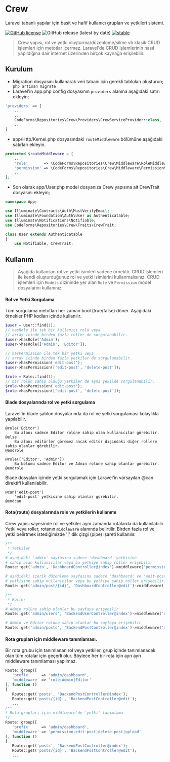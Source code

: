 # Crew
Laravel tabanlı yapılar için basit ve hafif kullanıcı grupları ve yetkileri sistemi.

[![GitHub license](https://img.shields.io/github/license/codeforms/Crew)](https://github.com/codeforms/Crew/blob/master/LICENSE)
![GitHub release (latest by date)](https://img.shields.io/github/v/release/codeforms/Crew)
[![stable](http://badges.github.io/stability-badges/dist/stable.svg)](https://github.com/codeforms/Crew/releases)

> Crew yapısı, rol ve yetki oluşturma/düzenleme/silme vb klasik CRUD işlemleri için metotlar içermez. Laravel'de CRUD işlemlerinin nasıl yapıldığına dair internet üzerinden birçok kaynağa erişilebilir.

## Kurulum
* Migration dosyasını kullanarak veri tabanı için gerekli tabloları oluşturun;
``` php artisan migrate```
* Laravel'in app.php config dosyasının ```providers``` alanına aşağıdaki satırı ekleyin;
```php
'providers' => [
	...
	...
	CodeForms\Repositories\Crew\Providers\CrewServiceProvider::class,
	...
]
```
* app/Http/Kernel.php dosyasındaki ```routeMiddleware``` bölümüne aşağıdaki satırları ekleyin.
```php
protected $routeMiddleware = [
	...
	'role'       => \CodeForms\Repositories\Crew\Middleware\RoleMiddleware::class,
	'permission' => \CodeForms\Repositories\Crew\Middleware\PermissionMiddleware::class,
	...
];
```
* Son olarak app/User.php model dosyanıza Crew yapısına ait CrewTrait dosyasını ekleyin;
```php
namespace App;

use Illuminate\Contracts\Auth\MustVerifyEmail;
use Illuminate\Foundation\Auth\User as Authenticatable;
use Illuminate\Notifications\Notifiable;
use CodeForms\Repositories\Crew\Traits\CrewTrait;

class User extends Authenticatable
{
    use Notifiable, CrewTrait;
```

## Kullanım
> Aşağıda kullanılan rol ve yetki isimleri sadece örnektir. CRUD işlemleri ile kendi oluşturduğunuz rol ve yetki isimlerini kullanmalısınız. CRUD işlemleri için ```Models``` dizininde yer alan ```Role``` ve ```Permission``` model dosyalarını kullanınız.

#### Rol ve Yetki Sorgulama
Tüm sorgulama metotları her zaman bool (true/false) döner. Aşağıdaki örnekler PHP kodları içinde kullanılır.
```php
$user = User::find(1);
// hasRole ile tek bir kullanıcı rolü veya
// array içinde birden fazla roller de sorgulanabilir.
$user->hasRole('Admin');
$user->hasRole(['Admin', 'Editor']);

// hasPermission ile tek bir yetki veya 
// array içinde birden fazla yetkiler de sorgulanabilir.
$user->hasPermission('edit-post');
$user->hasPermission(['edit-post', 'delete-post']);

$role = Role::find(1);
// bir rolün sahip olduğu yetkiler de aynı şekilde sorgulanabilir.
$role->hasPermission('edit-post');
$role->hasPermission(['edit-post', 'delete-post']);
```
#### Blade dosyalarında rol ve yetki sorgulama
Laravel'in blade şablon dosyalarında da rol ve yetki sorgulaması kolaylıkla yapılabilir. 
```blade
@role('Editor')
	Bu alanı sadece Editor rolüne sahip olan kullanıcılar görebilir.
@else 
	Bu alanı editörler göremez ancak editör dışındaki diğer rollere sahip olanlar görebilir.
@endrole

@role(['Editor', 'Admin'])
	Bu bölümü sadece Editor ve Admin rolüne sahip olanlar görebilir.
@endrole
```
Blade dosyaları içinde yetki sorgulamak için Laravel'in varsayılan @can direktifi kullanılabilir.
```blade
@can('edit-post')
	'edit-post' yetkisine sahip olanlar görebilir.
@endcan
``` 

#### Rota(route) dosyalarında role ve yetkilerin kullanımı
Crew yapısı sayesinde rol ve yetkiler aynı zamanda rotalarda da kullanılabilir. Yetki veya roller, rotanın ```middleware``` alanında belirtilir. Birden fazla rol ve yetki belirtmek istediğimizde '\|' dik çizgi (pipe) işareti kullanılır. 
```php
/**
 * Yetkiler
 */
# aşağıdaki 'admin' sayfasına sadece 'dashboard 'yetkisine
# sahip olan kullanıcılar veya bu yetkiye sahip roller erişebilir
Route::get('admin', 'DashboardController@index')->middleware('permission:dashboard');

# aşağıdaki içerik düzenleme sayfasına sadece 'dashboard' ve 'edit-post'
# yetkisine sahip kullanıcılar veya bu yetkiye sahip roller erişebilir.
Route::get('admin/post/{id}', 'DashboardController@edit')->middleware('permission:dashboard|edit-post');

/**
 * Roller
 */
# Admin rolüne sahip olanlar bu sayfaya erişebilir 
Route::get('admin/users', 'BackendUserController@index')->middleware('role:Admin');

# Admin ve Editor rolüne sahip olanlar bu sayfaya erişebilir
Route::get('admin/posts', 'BackendPostController@index')->middleware('role:Admin|Editor');
```
 #### Rota grupları için middleware tanımlaması.
 Bir rota grubu için tanımlanan rol veya yetkiler, grup içinde tanımlanacak olan tüm rotalar için geçerli olur. Böylece her bir rota için ayrı ayrı middleware tanımlaması yapılmaz.
 ```php
Route::group([
	'prefix'     => 'admin/dashboard',
	'middleware' => 'role:Admin|Editor'
], function () 
{
	Route::get('posts', 'BackendPostController@index');
	Route::get('posts/{id}', 'BackendPostController@edit');
	...
/**
 * Rota grupları için middleware'de 'yetki' tanımlama
 */
Route::group([
	'prefix'     => 'admin/dashboard',
	'middleware' => 'permission:edit-post|delete-post|upload'
], function () 
{
	Route::get('posts', 'BackendPostController@index');
	Route::get('posts/{id}', 'BackendPostController@edit');
	...
```
